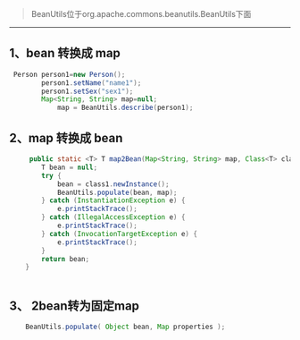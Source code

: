 > BeanUtils位于org.apache.commons.beanutils.BeanUtils下面

-----
## 1、bean 转换成 map
```java
 Person person1=new Person();  
        person1.setName("name1");  
        person1.setSex("sex1");  
        Map<String, String> map=null;  
            map = BeanUtils.describe(person1);  
```

## 2、map 转换成 bean
```java
     public static <T> T map2Bean(Map<String, String> map, Class<T> class1) {  
        T bean = null;  
        try {  
            bean = class1.newInstance();  
            BeanUtils.populate(bean, map);  
        } catch (InstantiationException e) {  
            e.printStackTrace();  
        } catch (IllegalAccessException e) {  
            e.printStackTrace();  
        } catch (InvocationTargetException e) {  
            e.printStackTrace();  
        }  
        return bean;  
    }  
        
```


## 3、 2bean转为固定map
```java
    BeanUtils.populate( Object bean, Map properties );
```
